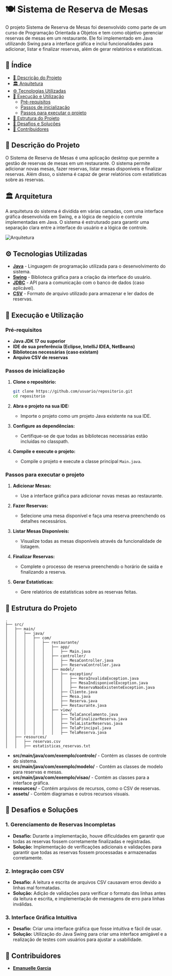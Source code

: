# 🍽️ Sistema de Reserva de Mesas

O projeto Sistema de Reserva de Mesas foi desenvolvido como parte de um curso de Programação Orientada a Objetos e tem como objetivo gerenciar reservas de mesas em um restaurante. Ele foi implementado em Java utilizando Swing para a interface gráfica e inclui funcionalidades para adicionar, listar e finalizar reservas, além de gerar relatórios e estatísticas.

## 📖 Índice

- [📝 Descrição do Projeto](#-descrição-do-projeto)
- [🏛️ Arquitetura](#️-arquitetura)
- [⚙️ Tecnologias Utilizadas](#️-tecnologias-utilizadas)
- [🚀 Execução e Utilização](#-execução-e-utilização)
    - [Pré-requisitos](#pré-requisitos)
    - [Passos de inicialização](#passos-de-inicialização)
    - [Passos para executar o projeto](#passos-para-executar-o-projeto)
- [🧱 Estrutura do Projeto](#-estrutura-do-projeto)
- [🚧 Desafios e Soluções](#-desafios-e-soluções)
- [👥 Contribuidores](#-contribuidores)

## 📝 Descrição do Projeto

O Sistema de Reserva de Mesas é uma aplicação desktop que permite a gestão de reservas de mesas em um restaurante. O sistema permite adicionar novas mesas, fazer reservas, listar mesas disponíveis e finalizar reservas. Além disso, o sistema é capaz de gerar relatórios com estatísticas sobre as reservas.

## 🏛️ Arquitetura

A arquitetura do sistema é dividida em várias camadas, com uma interface gráfica desenvolvida em Swing, e a lógica de negócio e controle implementadas em Java. O sistema é estruturado para garantir uma separação clara entre a interface do usuário e a lógica de controle.

![Arquitetura](./assets/arquitetura.png)

## ⚙️ Tecnologias Utilizadas

- **[Java](https://www.java.com/)** - Linguagem de programação utilizada para o desenvolvimento do sistema.
- **[Swing](https://docs.oracle.com/javase/tutorial/uiswing/)** - Biblioteca gráfica para a criação da interface do usuário.
- **[JDBC](https://docs.oracle.com/javase/8/docs/technotes/guides/jdbc/)** - API para a comunicação com o banco de dados (caso aplicável).
- **[CSV](https://en.wikipedia.org/wiki/Comma-separated_values)** - Formato de arquivo utilizado para armazenar e ler dados de reservas.

## 🚀 Execução e Utilização

### Pré-requisitos

- **Java JDK 17 ou superior**
- **IDE de sua preferência (Eclipse, IntelliJ IDEA, NetBeans)**
- **Bibliotecas necessárias (caso existam)**
- **Arquivo CSV de reservas**

### Passos de inicialização

1. **Clone o repositório:**

   ```bash
   git clone https://github.com/usuario/repositorio.git
   cd repositorio
   ```

2. **Abra o projeto na sua IDE:**

    - Importe o projeto como um projeto Java existente na sua IDE.

3. **Configure as dependências:**

    - Certifique-se de que todas as bibliotecas necessárias estão incluídas no classpath.

4. **Compile e execute o projeto:**

    - Compile o projeto e execute a classe principal `Main.java`.

### Passos para executar o projeto

1. **Adicionar Mesas:**

    - Use a interface gráfica para adicionar novas mesas ao restaurante.

2. **Fazer Reservas:**

    - Selecione uma mesa disponível e faça uma reserva preenchendo os detalhes necessários.

3. **Listar Mesas Disponíveis:**

    - Visualize todas as mesas disponíveis através da funcionalidade de listagem.

4. **Finalizar Reservas:**

    - Complete o processo de reserva preenchendo o horário de saída e finalizando a reserva.

5. **Gerar Estatísticas:**

    - Gere relatórios de estatísticas sobre as reservas feitas.

## 🧱 Estrutura do Projeto

```plaintext
.
├── src/
│   ├── main/
│   │   ├── java/
│   │   │   ├── com/
│   │   │   │   ├── restaurante/
│   │   │   │   │   ├── app/
│   │   │   │   │   │   ├── Main.java
│   │   │   │   │   ├── controller/
│   │   │   │   │   │   ├── MesaController.java
│   │   │   │   │   │   ├── ReservaController.java
│   │   │   │   │   ├── model/
│   │   │   │   │   │   ├── exception/
│   │   │   │   │   │   │   ├── HoraInvalidaException.java 
│   │   │   │   │   │   │   ├── MesaIndisponivelException.java   
│   │   │   │   │   │   │   ├── ReservaNaoExistenteException.java
│   │   │   │   │   │   ├── Cliente.java
│   │   │   │   │   │   ├── Mesa.java     
│   │   │   │   │   │   ├── Reserva.java
│   │   │   │   │   │   ├── Restaurante.java
│   │   │   │   │   ├── view/
│   │   │   │   │   │   ├── TelaCancelamento.java
│   │   │   │   │   │   ├── TelaFinalizarReserva.java
│   │   │   │   │   │   ├── TelaListarReservas.java
│   │   │   │   │   │   ├── TelaPrincipal.java
│   │   │   │   │   │   ├── TelaReserva.java
│   ├── resources/
│   │   ├── reservas.csv
│   │   ├── estatisticas_reservas.txt

```

- **src/main/java/com/exemplo/controle/** - Contém as classes de controle do sistema.
- **src/main/java/com/exemplo/modelo/** - Contém as classes de modelo para reservas e mesas.
- **src/main/java/com/exemplo/visao/** - Contém as classes para a interface gráfica.
- **resources/** - Contém arquivos de recursos, como o CSV de reservas.
- **assets/** - Contém diagramas e outros recursos visuais.

## 🚧 Desafios e Soluções

### 1. Gerenciamento de Reservas Incompletas
- **Desafio:** Durante a implementação, houve dificuldades em garantir que todas as reservas fossem corretamente finalizadas e registradas.
- **Solução:** Implementação de verificações adicionais e validações para garantir que todas as reservas fossem processadas e armazenadas corretamente.

### 2. Integração com CSV
- **Desafio:** A leitura e escrita de arquivos CSV causavam erros devido a linhas mal formatadas.
- **Solução:** Adição de validações para verificar o formato das linhas antes da leitura e escrita, e implementação de mensagens de erro para linhas inválidas.

### 3. Interface Gráfica Intuitiva
- **Desafio:** Criar uma interface gráfica que fosse intuitiva e fácil de usar.
- **Solução:** Utilização do Java Swing para criar uma interface amigável e a realização de testes com usuários para ajustar a usabilidade.

## 👥 Contribuidores

- **[Emanuelle Garcia](https://github.com/emanuelleGued)**


